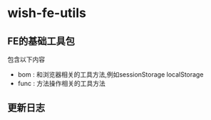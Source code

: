# wish-fe-utils
## FE的基础工具包

包含以下内容

- bom : 和浏览器相关的工具方法,例如sessionStorage localStorage 
- func : 方法操作相关的工具方法


## 更新日志